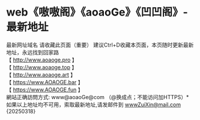 # web《嗷嗷阁》《aoaoGe》《凹凹阁》-最新地址
最新网址域名
请收藏此页面（重要） 建议Ctrl+D收藏本页面，本页随时更新最新地址，永远找到回家路
<br>
【 http://www.aoaoge.pro 】
<br>
【 http://www.aoaoge.top 】
<br>
【 http://www.aoaoge.art 】
<br>
【 https://www.AOAOGE.bar 】
<br>
【 https://www.AOAOGE.fun 】
<br>
網站正确訪問方式: www@aoaoGe@com （@换成点；不能访问加HTTPS）*
<br>
如果以上地址均不可用，索取最新地址,请发邮件到 wwwZuiXin@mail.com  
{20250318}
